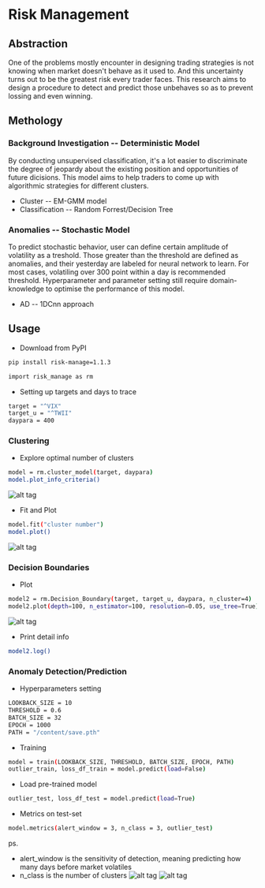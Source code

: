 # Risk Management


## Abstraction
One of the problems mostly encounter in designing trading strategies is not knowing when market doesn't behave as it used to. And this uncertainty turns out to be the greatest risk every trader faces. This research aims to design a procedure to detect and predict those unbehaves so as to prevent lossing and even winning.

## Methology
<!-- Background Investigation -->
### Background Investigation -- Deterministic Model
By conducting unsupervised classification, it's a lot easier to discriminate the degree of jeopardy about the existing position and opportunities of future dicisions. This model aims to help traders to come up with algorithmic strategies for different clusters.

* Cluster -- EM-GMM model
* Classification -- Random Forrest/Decision Tree

<!-- Anomalies within background intervals -->
### Anomalies -- Stochastic Model
To predict stochastic behavior, user can define certain amplitude of volatility as a treshold. Those greater than the threshold are defined as anomalies, and their yesterday are labeled for neural network to learn. For most cases, volatiling over 300 point within a day is recommended threshold. Hyperparameter and parameter setting still require domain-knowledge to optimise the performance of this model.

* AD -- 1DCnn approach

<!-- Usage -->
## Usage
* Download from PyPI
```sh
pip install risk-manage=1.1.3
```
```sh
import risk_manage as rm
```
* Setting up targets and days to trace
```sh
target = "^VIX"
target_u = "^TWII"
daypara = 400
```
### Clustering
* Explore optimal number of clusters 
```sh
model = rm.cluster_model(target, daypara)
model.plot_info_criteria()
```
![alt tag](https://user-images.githubusercontent.com/38639538/115183059-aaf8a200-a10d-11eb-9341-27b8d6977b5d.png)
* Fit and Plot
```sh
model.fit("cluster number")
model.plot()
```
![alt tag](https://user-images.githubusercontent.com/38639538/115183163-d9767d00-a10d-11eb-97fd-968f9d2f5ba1.png)

### Decision Boundaries
* Plot 
```sh
model2 = rm.Decision_Boundary(target, target_u, daypara, n_cluster=4)
model2.plot(depth=100, n_estimator=100, resolution=0.05, use_tree=True)
```
![alt tag](https://user-images.githubusercontent.com/38639538/116360991-1390fe80-a833-11eb-81b0-afeaccd505df.png)

* Print detail info
```sh
model2.log()
```

### Anomaly Detection/Prediction
* Hyperparameters setting
```sh
LOOKBACK_SIZE = 10
THRESHOLD = 0.6
BATCH_SIZE = 32
EPOCH = 1000
PATH = "/content/save.pth"
```
* Training
```sh
model = train(LOOKBACK_SIZE, THRESHOLD, BATCH_SIZE, EPOCH, PATH)
outlier_train, loss_df_train = model.predict(load=False)
```
* Load pre-trained model
```sh
outlier_test, loss_df_test = model.predict(load=True)
```
* Metrics on test-set
```sh
model.metrics(alert_window = 3, n_class = 3, outlier_test)
```
ps.
* alert_window is the sensitivity of detection, meaning predicting how many days before market volatiles
* n_class is the number of clusters
![alt tag](https://user-images.githubusercontent.com/38639538/115183192-e3987b80-a10d-11eb-8db5-8f73a28b6a9e.png)
![alt tag](https://user-images.githubusercontent.com/38639538/115183177-ded3c780-a10d-11eb-88db-cf9b19a4afac.png)
